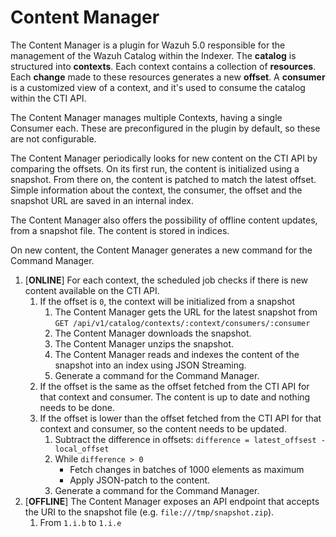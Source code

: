 # Content Manager

The Content Manager is a plugin for Wazuh 5.0 responsible for the management of the Wazuh Catalog within the Indexer. The **catalog** is structured into **contexts**. Each context contains a collection of **resources**. Each **change** made to these resources generates a new **offset**. A **consumer** is a customized view of a context, and it's used to consume the catalog within the CTI API.

The Content Manager manages multiple Contexts, having a single Consumer each. These are preconfigured in the plugin by default, so these are not configurable.

The Content Manager periodically looks for new content on the CTI API by comparing the offsets. On its first run, the content is initialized using a snapshot. From there on, the content is patched to match the latest offset. Simple information about the context, the consumer, the offset and the snapshot URL are saved in an internal index.

The Content Manager also offers the possibility of offline content updates, from a snapshot file. The content is stored in indices.

On new content, the Content Manager generates a new command for the Command Manager.

1. [**ONLINE**] For each context, the scheduled job checks if there is new content available on the CTI API.
    1. If the offset is `0`, the context will be initialized from a snapshot
        1. The Content Manager gets the URL for the latest snapshot from `GET /api/v1/catalog/contexts/:context/consumers/:consumer`
        2. The Content Manager downloads the snapshot.
        3. The Content Manager unzips the snapshot.
        4. The Content Manager reads and indexes the content of the snapshot into an index using JSON Streaming.
        5. Generate a command for the Command Manager.
    2. If the offset is the same as the offset fetched from the CTI API for that context and consumer. The content is up to date and nothing needs to be done.
    3. If the offset is lower than the offset fetched from the CTI API for that context and consumer, so the content needs to be updated.
        1. Subtract the difference in offsets: `difference = latest_offsest - local_offset` 
        2. While `difference > 0`
            - Fetch changes in batches of 1000 elements as maximum
            - Apply JSON-patch to the content.
        3. Generate a command for the Command Manager.
2. [**OFFLINE**] The Content Manager exposes an API endpoint that accepts the URI to the snapshot file (e.g. `file:///tmp/snapshot.zip`). 
   1. From `1.i.b` to `1.i.e`
